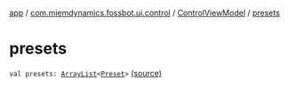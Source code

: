 [app](../../index.md) / [com.miemdynamics.fossbot.ui.control](../index.md) / [ControlViewModel](index.md) / [presets](./presets.md)

# presets

`val presets: `[`ArrayList`](https://kotlinlang.org/api/latest/jvm/stdlib/kotlin.collections/-array-list/index.html)`<`[`Preset`](../-preset/index.md)`>` [(source)](https://github.com/binyot/fossbot/tree/master/app/src/main/java/com/miemdynamics/fossbot/ui/control/ControlViewModel.kt#L17)